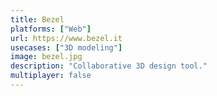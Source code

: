 ```yaml
---
title: Bezel
platforms: ["Web"]
url: https://www.bezel.it
usecases: ["3D modeling"]
image: bezel.jpg
description: "Collaborative 3D design tool."
multiplayer: false
---
```

